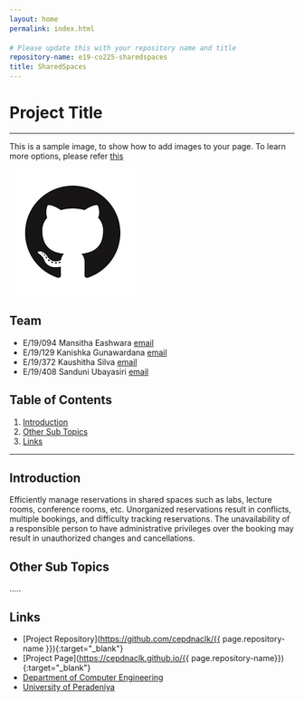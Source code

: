 ```yaml
---
layout: home
permalink: index.html

# Please update this with your repository name and title
repository-name: e19-co225-sharedspaces
title: SharedSpaces
---
```


[comment]: # "This is the standard layout for the project, but you can clean this and use your own template"

# Project Title

---

This is a sample image, to show how to add images to your page. To learn more options, please refer [this](https://projects.ce.pdn.ac.lk/docs/faq/how-to-add-an-image/)

![Sample Image](./images/sample.png)


## Team
-  E/19/094 Mansitha Eashwara [email](mailto:e19094@email.com)
-  E/19/129 Kanishka Gunawardana [email](mailto:e19129@email.com)
-  E/19/372 Kaushitha Silva [email](mailto:e19372@email.com)
-  E/19/408 Sanduni Ubayasiri [email](mailto:e19408@email.com)

## Table of Contents
1. [Introduction](#introduction)
2. [Other Sub Topics](#other-sub-topics)
3. [Links](#links)

---

## Introduction

Efficiently manage reservations in shared spaces such as labs, lecture rooms, conference rooms, etc. Unorganized reservations result in conflicts, multiple bookings, and difficulty tracking reservations. The unavailability of a responsible person to have administrative privileges over the booking may result in unauthorized changes and cancellations.

## Other Sub Topics

.....

## Links

- [Project Repository](https://github.com/cepdnaclk/{{ page.repository-name }}){:target="_blank"}
- [Project Page](https://cepdnaclk.github.io/{{ page.repository-name}}){:target="_blank"}
- [Department of Computer Engineering](http://www.ce.pdn.ac.lk/)
- [University of Peradeniya](https://eng.pdn.ac.lk/)


[//]: # (Please refer this to learn more about Markdown syntax)
[//]: # (https://github.com/adam-p/markdown-here/wiki/Markdown-Cheatsheet)
